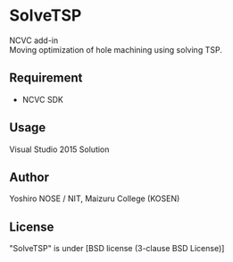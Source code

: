 # SolveTSP
NCVC add-in  
Moving optimization of hole machining using solving TSP.

## Requirement
* NCVC SDK

## Usage
Visual Studio 2015 Solution

## Author
Yoshiro NOSE / NIT, Maizuru College (KOSEN)

## License
"SolveTSP" is under [BSD license (3-clause BSD License)] 
